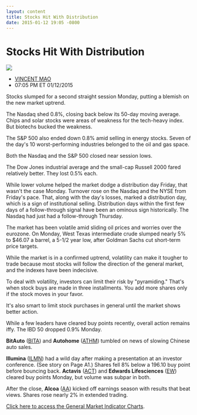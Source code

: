 ```yaml
---
layout: content
title: Stocks Hit With Distribution
date: 2015-01-12 19:05 -0800
---
```



Stocks Hit With Distribution
=============================


![](https://www.investors.com/wp-content/uploads/ibd-migrated-images/MPv_150113_635566737612542886.png)

* [VINCENT MAO](https://www.investors.com/author/maov/ "Posts by VINCENT MAO")
* 07:05 PM ET 01/12/2015





Stocks slumped for a second straight session Monday, putting a blemish on the new market uptrend.


The Nasdaq shed 0.8%, closing back below its 50-day moving average. Chips and solar stocks were areas of weakness for the tech-heavy index. But biotechs bucked the weakness.


The S&P 500 also ended down 0.8% amid selling in energy stocks. Seven of the day's 10 worst-performing industries belonged to the oil and gas space.


Both the Nasdaq and the S&P 500 closed near session lows.


The Dow Jones industrial average and the small-cap Russell 2000 fared relatively better. They lost 0.5% each.


While lower volume helped the market dodge a distribution day Friday, that wasn't the case Monday. Turnover rose on the Nasdaq and the NYSE from Friday's pace. That, along with the day's losses, marked a distribution day, which is a sign of institutional selling. Distribution days within the first few days of a follow-through signal have been an ominous sign historically. The Nasdaq had just had a follow-through Thursday.


The market has been volatile amid sliding oil prices and worries over the eurozone. On Monday, West Texas intermediate crude slumped nearly 5% to $46.07 a barrel, a 5-1/2 year low, after Goldman Sachs cut short-term price targets.


While the market is in a confirmed uptrend, volatility can make it tougher to trade because most stocks will follow the direction of the general market, and the indexes have been indecisive.


To deal with volatility, investors can limit their risk by "pyramiding." That's when stock buys are made in three installments. You add more shares only if the stock moves in your favor.


It's also smart to limit stock purchases in general until the market shows better action.


While a few leaders have cleared buy points recently, overall action remains iffy. The IBD 50 dropped 0.9% Monday.


**BitAuto** ([BITA](https://research.investors.com/quote.aspx?symbol=BITA)) and **Autohome** ([ATHM](https://research.investors.com/quote.aspx?symbol=ATHM)) tumbled on news of slowing Chinese auto sales.


**Illumina** ([ILMN](https://research.investors.com/quote.aspx?symbol=ILMN)) had a wild day after making a presentation at an investor conference. (See story on Page A1.) Shares fell 8% below a 196.10 buy point before bouncing back. **Actavis** ([ACT](https://research.investors.com/quote.aspx?symbol=ACT)) and **Edwards Lifesciences** ([EW](https://research.investors.com/quote.aspx?symbol=EW)) cleared buy points Monday, but volume was subpar in both.


After the close, **Alcoa** ([AA](https://research.investors.com/quote.aspx?symbol=AA)) kicked off earnings season with results that beat views. Shares rose nearly 2% in extended trading.


[Click here to access the General Market Indicator Charts](https://www.investors.com/pdf/GMI_011315.pdf).




